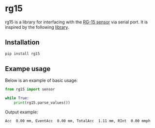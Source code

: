 # rg15
rg15 is a library for interfacing with the [RG-15 sensor](https://store.hydreon.com/RG-15.html) via serial port. It is inspired by the following [library](https://github.com/waggle-sensor/plugin-raingauge).

## Installation

```bash
pip install rg15
```

## Exampe usage

Below is an example of basic usage:

```python
from rg15 import sensor

while True: 
    print(rg15.parse_values())
```

Output example:

```bash
Acc  0.00 mm, EventAcc  0.00 mm, TotalAcc  1.11 mm, RInt  0.00 mmph
```